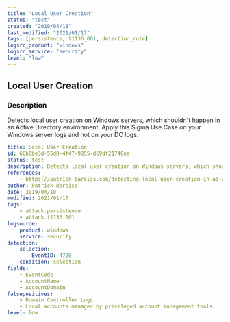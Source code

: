 ```yaml
---
title: "Local User Creation"
status: "test"
created: "2019/04/18"
last_modified: "2021/01/17"
tags: [persistence, t1136_001, detection_rule]
logsrc_product: "windows"
logsrc_service: "security"
level: "low"
---
```


## Local User Creation

### Description

Detects local user creation on Windows servers, which shouldn't happen in an Active Directory environment. Apply this Sigma Use Case on your Windows server logs and not on your DC logs.

```yml
title: Local User Creation
id: 66b6be3d-55d0-4f47-9855-d69df21740ea
status: test
description: Detects local user creation on Windows servers, which shouldn't happen in an Active Directory environment. Apply this Sigma Use Case on your Windows server logs and not on your DC logs.
references:
    - https://patrick-bareiss.com/detecting-local-user-creation-in-ad-with-sigma/
author: Patrick Bareiss
date: 2019/04/18
modified: 2021/01/17
tags:
    - attack.persistence
    - attack.t1136.001
logsource:
    product: windows
    service: security
detection:
    selection:
        EventID: 4720
    condition: selection
fields:
    - EventCode
    - AccountName
    - AccountDomain
falsepositives:
    - Domain Controller Logs
    - Local accounts managed by privileged account management tools
level: low

```
